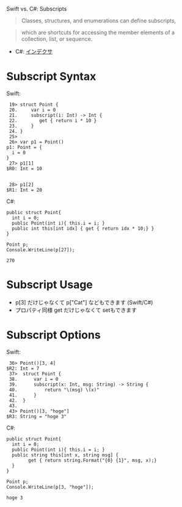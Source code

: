 Swift vs. C#: Subscripts


> Classes, structures, and enumerations can define subscripts, 

> which are shortcuts for accessing the member elements of a collection, list, or sequence.


- C#: [インデクサ](http://msdn.microsoft.com/ja-jp/library/6x16t2tx.aspx)


# Subscript Syntax

Swift:

~~~
 19> struct Point { 
 20.     var i = 0
 21.     subscript(i: Int) -> Int { 
 22.        get { return i * 10 }
 23.     } 
 24. } 
 25>  
 26> var p1 = Point()
p1: Point = {
  i = 0
}
 27> p1[1]
$R0: Int = 10


 28> p1[2]
$R1: Int = 20
~~~

C#:

~~~
public struct Point{ 
  int i = 0;
  public Point(int i){ this.i = i; }
  public int this[int idx] { get { return idx * 10;} }
}

Point p;
Console.WriteLine(p[27]);

270
~~~

# Subscript Usage

- p[3] だけじゃなくて p["Cat"] などもできます (Swift/C#)
- プロパティ同様 get だけじゃなくて setもできます


# Subscript Options

Swift:

~~~
 36> Point()[3, 4]
$R2: Int = 7
 37>  struct Point {  
 38.      var i = 0  
 39.      subscript(x: Int, msg: String) -> String {
 40.          return "\(msg) \(x)"
 41.      }    
 42.  } 
 43. 
 43> Point()[3, "hoge"]
$R3: String = "hoge 3"
~~~

C#:

~~~
public struct Point{ 
  int i = 0;
  public Point(int i){ this.i = i; }
  public string this[int x, string msg] { 
        get { return string.Format("{0} {1}", msg, x);}
  }
}

Point p;
Console.WriteLine(p[3, "hoge"]);

hoge 3
~~~


